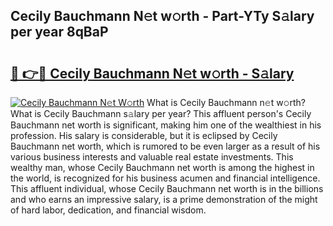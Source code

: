 ## Cecily Bauchmann N𝚎t w𝚘rth - Part-YTy S𝚊lary per year 8qBaP

# <h2><a href="http://gc14uo5.nevu.top/?p=Cecily+Bauchmann">🔗 👉🔴 Cecily Bauchmann N𝚎t w𝚘rth - S𝚊lary</a></h2>

[![Cecily Bauchmann N𝚎t W𝚘rth](https://i.imgur.com/Oavwk0R.jpeg)](http://gc14uo5.nevu.top/?p=Cecily+Bauchmann)
What is Cecily Bauchmann n𝚎t w𝚘rth? What is Cecily Bauchmann s𝚊lary per year?
This affluent person's Cecily Bauchmann net worth is significant, making him one of the wealthiest in his profession. His salary is considerable, but it is eclipsed by Cecily Bauchmann net worth, which is rumored to be even larger as a result of his various business interests and valuable real estate investments. This wealthy man, whose Cecily Bauchmann net worth is among the highest in the world, is recognized for his business acumen and financial intelligence. This affluent individual, whose Cecily Bauchmann net worth is in the billions and who earns an impressive salary, is a prime demonstration of the might of hard labor, dedication, and financial wisdom.
